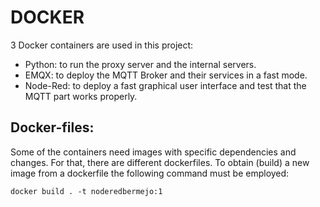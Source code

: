 # DOCKER 
3 Docker containers are used in this project:
- Python: to run the proxy server and the internal servers. 
- EMQX: to deploy the MQTT Broker and their services in a fast mode.
- Node-Red: to deploy a fast graphical user interface and test that the MQTT part works properly.

## Docker-files:

Some of the containers need images with specific dependencies and changes. For that, there are different dockerfiles.
To obtain (build) a new image from a dockerfile the following command must be employed: 

```
docker build . -t noderedbermejo:1
```